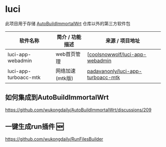 # luci
此项目用于存储 [AutoBuildImmortalWrt](https://github.com/wukongdaily/AutoBuildImmortalWrt/) 仓库以外的第三方软件包


| 软件名称                  | 简介 / 功能描述                        | 来源 / 项目地址                                                                           |
| --------------------- | -------------------------------- | ----------------------------------------------------------------------------------- |
| luci-app-webadmin        | web首页管理             | [[coolsnowwolf/luci-app-webadmin](https://github.com/coolsnowwolf/luci/tree/master/applications/luci-app-webadmin)                 |
| luci-app-turboacc-mtk             | 网络加速(mtk版) | [padavanonly/luci-app-turboacc-mtk](https://github.com/padavanonly/immortalwrt-mt798x-6.6/tree/openwrt-24.10-6.6/package/mtk/applications/luci-app-turboacc-mtk)                       |


## 如何集成到AutoBuildImmortalWrt
https://github.com/wukongdaily/AutoBuildImmortalWrt/discussions/209
## 一键生成run插件 🆕
https://github.com/wukongdaily/RunFilesBuilder

